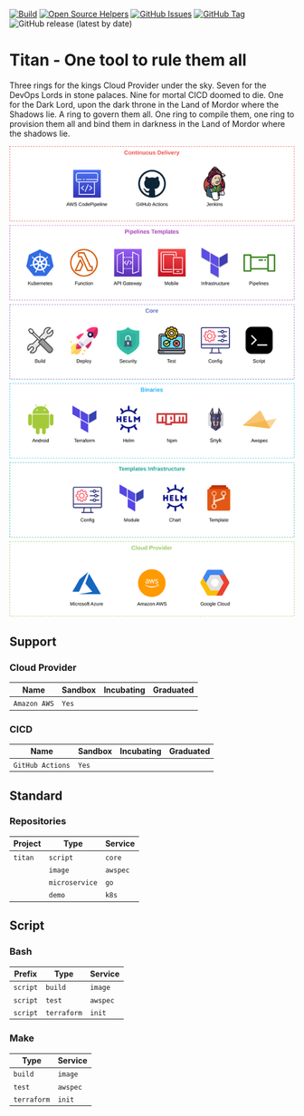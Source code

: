 [![Build](https://github.com/punkerside/titan-script-core/actions/workflows/main.yml/badge.svg?branch=main)](https://github.com/punkerside/titan-script-core/actions/workflows/main.yml)
[![Open Source Helpers](https://www.codetriage.com/punkerside/titan-script-core/badges/users.svg)](https://www.codetriage.com/punkerside/titan-script-core)
[![GitHub Issues](https://img.shields.io/github/issues/punkerside/titan-script-core.svg)](https://github.com/punkerside/titan-script-core/issues)
[![GitHub Tag](https://img.shields.io/github/tag-date/punkerside/titan-script-core.svg?style=plastic)](https://github.com/punkerside/titan-script-core/tags/)
![GitHub release (latest by date)](https://img.shields.io/github/v/release/punkerside/titan-script-core)

# Titan - One tool to rule them all

Three rings for the kings Cloud Provider under the sky. Seven for the DevOps Lords in stone palaces. Nine for mortal CICD doomed to die. One for the Dark Lord, upon the dark throne in the Land of Mordor where the Shadows lie. A ring to govern them all. One ring to compile them, one ring to provision them all and bind them in darkness in the Land of Mordor where the shadows lie.

<p align="center">
  <img src="docs/img/architecture.png">
</p>

## Support

### Cloud Provider 

| Name | Sandbox | Incubating | Graduated |
|------|---------|------------|-----------|
| `Amazon AWS` | `Yes` | | |

### CICD

| Name | Sandbox | Incubating | Graduated |
|------|---------|------------|-----------|
| `GitHub Actions` | `Yes` | | |

## Standard

### Repositories

| Project | Type | Service |
|-------|------|---------|
| `titan` | `script` | `core` |
| | `image` | `awspec` |
| | `microservice` | `go` |
| | `demo` | `k8s` |

## Script

### Bash

| Prefix | Type | Service |
|--------|------|---------|
| `script` | `build` | `image` |
| `script` | `test` | `awspec` |
| `script` | `terraform` | `init` |

### Make

| Type | Service |
|------|---------|
| `build` | `image` |
| `test` | `awspec` |
| `terraform` | `init` |